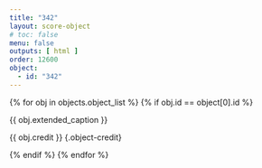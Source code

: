 ```yaml
---
title: "342"
layout: score-object
# toc: false
menu: false
outputs: [ html ]
order: 12600
object:
  - id: "342"
---
```


{% for obj in objects.object_list %}
{% if obj.id == object[0].id %}

{{ obj.extended_caption }}

{{ obj.credit }} {.object-credit}

{% endif %}
{% endfor %}
